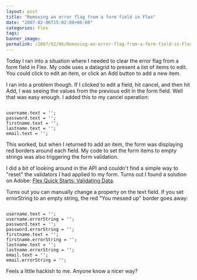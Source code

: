 ```yaml
---
layout: post
title: "Removing an error flag from a form field in Flex"
date: "2007-02-06T15:02:00+06:00"
categories: Flex 
tags: 
banner_image: 
permalink: /2007/02/06/Removing-an-error-flag-from-a-form-field-in-Flex
---
```


Today I ran into a situation where I needed to clear the error flag from a form field in Flex. My code uses a datagrid to present a list of items to edit. You could click to edit an item, or click an Add button to add a new item.
<!--more-->
I ran into a problem though. If I clicked to edit a field, hit cancel, and then hit Add, I was seeing the values from the previous edit in the form field. Well that was easy enough. I added this to my cancel operation:

<code>
username.text = '';
password.text = '';
firstname.text = '';
lastname.text = '';
email.text = '';
</code>

This worked, but when I returned to add an item, the form was displaying red borders around each field. My code to set the form items to empty strings was also triggering the form validation.

I did a bit of looking around in the API and couldn't find a simple way to "reset" the validators I had applied to my form. Turns out I found a solution on Adobe: <a href="http://www.adobe.com/devnet/flex/quickstart/validating_data/">Flex Quick Starts: Validating Data</a>. 

Turns out you can manually change a property on the text field. If you set errorString to an empty string, the red "You messed up" border goes away:

<code>
username.text = '';
username.errorString = '';
password.text = '';
password.errorString = '';
firstname.text = '';
firstname.errorString = '';
lastname.text = '';
lastname.errorString = '';
email.text = '';
email.errorString = '';
</code>

Feels a little hackish to me. Anyone know a nicer way?